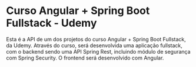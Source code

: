 # Curso Angular + Spring Boot Fullstack - Udemy

Esta é a API de um dos projetos do curso Angular + Spring Boot Fullstack, da Udemy. Através do curso, será desenvolvida uma aplicação fullstack, com o backend sendo 
uma API Spring Rest, incluindo módulo de segurança com Spring Security. O frontend será desenvolvido com Angular.
